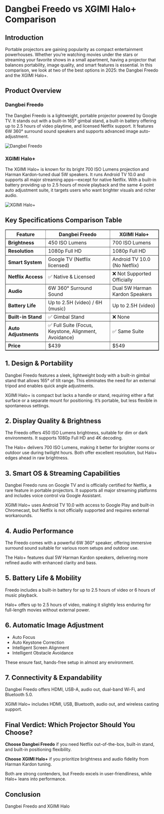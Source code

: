 <!DOCTYPE html>
<html lang="en">
<head>
  <meta charset="UTF-8" />
  <meta name="viewport" content="width=device-width, initial-scale=1.0"/>
  <title>Dangbei Freedo vs XGIMI Halo+ Comparison</title>
</head>
<body>
  <h1>Dangbei Freedo vs XGIMI Halo+ Comparison</h1>

  <h2>Introduction</h2>
  <p>Portable projectors are gaining popularity as compact entertainment powerhouses. Whether you’re watching movies under the stars or streaming your favorite shows in a small apartment, having a projector that balances portability, image quality, and smart features is essential. In this comparison, we look at two of the best options in 2025: the Dangbei Freedo and the XGIMI Halo+.</p>

  <h2>Product Overview</h2>

  <h3>Dangbei Freedo</h3>
  <p>The Dangbei Freedo is a lightweight, portable projector powered by Google TV. It stands out with a built-in 165° gimbal stand, a built-in battery offering up to 2.5 hours of video playtime, and licensed Netflix support. It features 6W 360° surround sound speakers and supports advanced image auto-adjustment.</p>
  <img src="https://www.amazon.com/Dangbei-Portable-Projector-Licensed-Bluetooth/dp/B0DM8X8L1P?th=1" alt="Dangbei Freedo" />

  <h3>XGIMI Halo+</h3>
  <p>The XGIMI Halo+ is known for its bright 700 ISO Lumens projection and Harman Kardon-tuned dual 5W speakers. It runs Android TV 10.0 and supports all major streaming apps—except for native Netflix. With a built-in battery providing up to 2.5 hours of movie playback and the same 4-point auto adjustment suite, it targets users who want brighter visuals and richer audio.</p>
  <img src="https://www.amazon.com/XGIMI-Projector-Integrated-Avoidance-Compatible/dp/B09D39TCFK?th=1" alt="XGIMI Halo+" />

  <h2>Key Specifications Comparison Table</h2>
  <table border="1" cellpadding="8">
    <tr>
      <th>Feature</th>
      <th>Dangbei Freedo</th>
      <th>XGIMI Halo+</th>
    </tr>
    <tr><td><strong>Brightness</strong></td><td>450 ISO Lumens</td><td>700 ISO Lumens</td></tr>
    <tr><td><strong>Resolution</strong></td><td>1080p Full HD</td><td>1080p Full HD</td></tr>
    <tr><td><strong>Smart System</strong></td><td>Google TV (Netflix licensed)</td><td>Android TV 10.0 (No Netflix)</td></tr>
    <tr><td><strong>Netflix Access</strong></td><td>✅ Native & Licensed</td><td>❌ Not Supported Officially</td></tr>
    <tr><td><strong>Audio</strong></td><td>6W 360° Surround Sound</td><td>Dual 5W Harman Kardon Speakers</td></tr>
    <tr><td><strong>Battery Life</strong></td><td>Up to 2.5H (video) / 6H (music)</td><td>Up to 2.5H (video)</td></tr>
    <tr><td><strong>Built-in Stand</strong></td><td>✅ Gimbal Stand</td><td>❌ None</td></tr>
    <tr><td><strong>Auto Adjustments</strong></td><td>✅ Full Suite (Focus, Keystone, Alignment, Avoidance)</td><td>✅ Same Suite</td></tr>
    <tr><td><strong>Price</strong></td><td>$439</td><td>$549</td></tr>
  </table>

  <h2>1. Design & Portability</h2>
  <p>Dangbei Freedo features a sleek, lightweight body with a built-in gimbal stand that allows 165° of tilt range. This eliminates the need for an external tripod and enables quick angle adjustments.</p>
  <p>XGIMI Halo+ is compact but lacks a handle or stand, requiring either a flat surface or a separate mount for positioning. It’s portable, but less flexible in spontaneous settings.</p>

  <h2>2. Display Quality & Brightness</h2>
  <p>The Freedo offers 450 ISO Lumens brightness, suitable for dim or dark environments. It supports 1080p Full HD and 4K decoding.</p>
  <p>The Halo+ delivers 700 ISO Lumens, making it better for brighter rooms or outdoor use during twilight hours. Both offer excellent resolution, but Halo+ edges ahead in raw brightness.</p>

  <h2>3. Smart OS & Streaming Capabilities</h2>
  <p>Dangbei Freedo runs on Google TV and is officially certified for Netflix, a rare feature in portable projectors. It supports all major streaming platforms and includes voice control via Google Assistant.</p>
  <p>XGIMI Halo+ uses Android TV 10.0 with access to Google Play and built-in Chromecast, but Netflix is not officially supported and requires external workarounds.</p>

  <h2>4. Audio Performance</h2>
  <p>The Freedo comes with a powerful 6W 360° speaker, offering immersive surround sound suitable for various room setups and outdoor use.</p>
  <p>The Halo+ features dual 5W Harman Kardon speakers, delivering more refined audio with enhanced clarity and bass.</p>

  <h2>5. Battery Life & Mobility</h2>
  <p>Freedo includes a built-in battery for up to 2.5 hours of video or 6 hours of music playback.</p>
  <p>Halo+ offers up to 2.5 hours of video, making it slightly less enduring for full-length movies without external power.</p>

  <h2>6. Automatic Image Adjustment</h2>
  <ul>
    <li>Auto Focus</li>
    <li>Auto Keystone Correction</li>
    <li>Intelligent Screen Alignment</li>
    <li>Intelligent Obstacle Avoidance</li>
  </ul>
  <p>These ensure fast, hands-free setup in almost any environment.</p>

  <h2>7. Connectivity & Expandability</h2>
  <p>Dangbei Freedo offers HDMI, USB-A, audio out, dual-band Wi-Fi, and Bluetooth 5.0.</p>
  <p>XGIMI Halo+ includes HDMI, USB, Bluetooth, audio out, and wireless casting support.</p>

  <h2>Final Verdict: Which Projector Should You Choose?</h2>
  <p><strong>Choose Dangbei Freedo</strong> if you need Netflix out-of-the-box, built-in stand, and built-in positioning flexibility.</p>
  <p><strong>Choose XGIMI Halo+</strong> if you prioritize brightness and audio fidelity from Harman Kardon tuning.</p>
  <p>Both are strong contenders, but Freedo excels in user-friendliness, while Halo+ leans into performance.</p>

  <h2>Conclusion</h2>
  <p>Dangbei Freedo and XGIMI Halo
